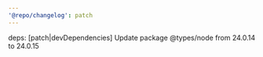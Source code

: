 ```yaml
---
'@repo/changelog': patch
---
```


deps: [patch|devDependencies] Update package @types/node from 24.0.14 to 24.0.15

